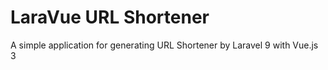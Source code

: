 # LaraVue URL Shortener
A simple application for generating URL Shortener by Laravel 9 with Vue.js 3

